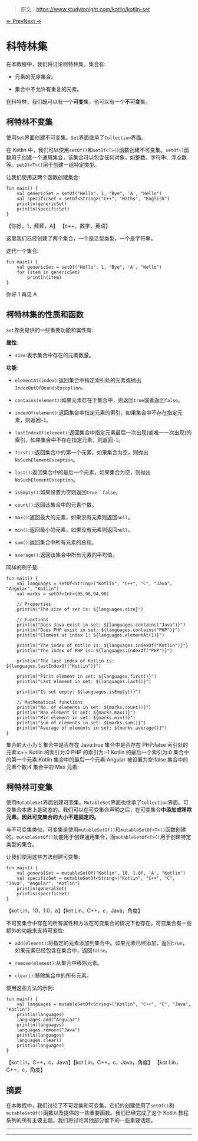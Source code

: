 > 原文：<https://www.studytonight.com/kotlin/kotlin-set>

[← Prev](/kotlin/kotlin-map "Kotlin Map")[Next →](/kotlin/kotlin-file-handling "Kotlin File Handling")

# 科特林集

在本教程中，我们将讨论柯特林集。集合有:

*   元素的无序集合。

*   集合中不允许有重复的元素。

在科特林，我们既可以有一个**可变**集，也可以有一个**不可变**集。

## 柯特林不变集

使用`Set`界面创建不可变集。`Set`界面继承了`Collection`界面。

在 Kotlin 中，我们可以使用`setOf()`和`setOf<T>()`函数创建不可变集。`setOf()`函数用于创建一个通用集合，该集合可以包含任何对象，如整数、字符串、浮点数等。`setOf<T>()`用于创建一组特定类型。

让我们使用这两个函数创建集合:

```
fun main() {
    val genericSet = setOf("Hello", 1, "Bye", 'A', "Hello")
    val specificSet = setOf<String>("C++", "Maths", "English")
    println(genericSet)
    println(specificSet)
}
```

【你好，1，拜拜，A】
【c++，数学，英语】

这里我们已经创建了两个集合，一个是泛型类型，一个是字符串。

迭代一个集合:

```
fun main() {
    val genericSet = setOf("Hello", 1, "Bye", 'A', "Hello")
    for (item in genericSet)
        println(item)
}
```

你好
1
再见
A

## 柯特林集的性质和函数

`Set`界面提供的一些重要功能和属性有:

**属性**:

*   `size`:表示集合中存在的元素数量。

**功能**:

*   `elementAt(index)`:返回集合中指定索引处的元素或抛出`IndexOutOfBoundsException`。

*   `contains(element)`:如果元素存在于集合中，则返回`true`或者返回`false`。

*   `indexOf(element)`:返回集合中指定元素的索引，如果集合中不存在指定元素，则返回`-1`。

*   `lastIndexOf(element)`:返回集合中指定元素最后一次出现(或唯一一次出现)的索引，如果集合中不存在指定元素，则返回`-1`。

*   `first()`:返回集合中的第一个元素，如果集合为空，则抛出`NoSuchElementException`。

*   `last()`:返回集合中的最后一个元素，如果集合为空，则抛出`NoSuchElementException`。

*   `isEmpty()`:如果设置为空则返回`true``false`。

*   `count()`:返回该集合中的元素个数。

*   `max()`:返回最大的元素，如果没有元素则返回`null`。

*   `min()`:返回最小的元素，如果没有元素则返回`null`。

*   `sum()`:返回集合中所有元素的总和。

*   `average()`:返回该集合中所有元素的平均值。

同样的例子是:

```
fun main() {
    val languages = setOf<String>("Kotlin", "C++", "C", "Java", "Angular", "Kotlin")
    val marks = setOf<Int>(95,96,94,90)

    // Properties
    println("The size of set is: ${languages.size}")

    // Functions
    println("Does Java exist in set: ${languages.contains("Java")}")
    println("Does PHP exist in set: ${languages.contains("PHP")}")
    println("Element at index 1: ${languages.elementAt(1)}")

    println("The index of Kotlin is: ${languages.indexOf("Kotlin")}")
    println("The index of PHP is: ${languages.indexOf("PHP")}")

    println("The last index of Kotlin is: ${languages.lastIndexOf("Kotlin")}")

    println("First element in set: ${languages.first()}")
    println("Last element in set: ${languages.last()}")

    println("Is set empty: ${languages.isEmpty()}")

    // Mathematical functions
    println("No. of elements in set: ${marks.count()}")
    println("Max element in set: ${marks.max()}")
    println("Min element in set: ${marks.min()}")
    println("Sum of elements in set: ${marks.sum()}")
    println("Average of elements in set: ${marks.average()}")
}
```

集合的大小为:5
集合中是否存在 Java:true
集合中是否存在 PHP:false
索引处的元素:c++
Kotlin 的索引为:0
PHP 的索引为:-1
Kotlin 的最后一个索引为:0
集合中的第一个元素:Kotlin
集合中的最后一个元素:Angular
被设置为空:false
集合中的元素个数:4
集合中的 Max 元素:

## 柯特林可变集

使用`MutableSet`界面创建可变集。`MutableSet`界面也继承了`Collection`界面。可变集合本质上是动态的。我们可以在可变集合声明之后，在可变集合**中添加或移除元素。因此可变集合的大小不是固定的。**

与不可变集类似，可变集是使用`mutableSetOf()`和`mutableSetOf<T>()`函数创建的。`mutableSetOf()`功能用于创建通用集合，而`mutableSetOf<T>()`用于创建特定类型的集合。

让我们使用这些方法创建可变集:

```
fun main() {
    val generalSet = mutableSetOf("Kotlin", 10, 1.0f, 'A', "Kotlin")
    val specificSet = mutableSetOf<String>("Kotlin", "C++", "C", "Java", "Angular", "Kotlin")
    println(generalSet)
    println(specificSet)
}
```

【kot Lin，10，1.0，a】【kot Lin，C++，c，Java，角度】

不可变集合中存在的所有属性和方法在可变集合的情况下也存在。可变集合有一些额外的功能来支持可变性:

*   `add(element)`:将指定的元素添加到集合中。如果元素已经添加，返回`true`，如果元素已经包含在集合中，返回`false`。

*   `remove(element)`:从集合中移除元素。

*   `clear()`:移除集合中的所有元素。

使用这些方法的示例:

```
fun main() {
    val languages = mutableSetOf<String>("Kotlin", "C++", "C", "Java", "Kotlin")
    println(languages)
    languages.add("Angular")
    println(languages)
    languages.remove("Java")
    println(languages)
    languages.clear()
    println(languages)
}
```

【kot Lin，C++，c，Java】【kot Lin，C++，c，Java，角度】
【kot Lin，C++，c，角度】

## 摘要

在本教程中，我们讨论了不可变集和可变集，它们的创建使用了`setOf()`和`mutableSetOf()`函数以及提供的一些重要函数。我们已经完成了这个 Kotlin 教程系列的所有主要主题。我们将讨论其他部分留下的一些重要话题。

* * *

* * *